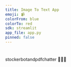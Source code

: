 ```yaml
---
title: Image To Text App
emoji: 📹
colorFrom: blue
colorTo: red
sdk: streamlit
app_file: app.py
pinned: false
---
```


# 
stockerbotandpdfchatter
💸😁😁
